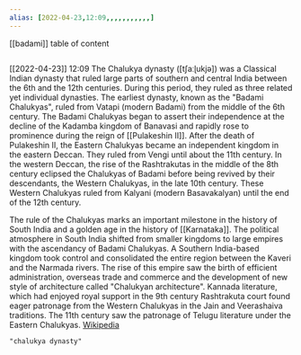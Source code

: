 ```yaml
---
alias: [2022-04-23,12:09,,,,,,,,,,,]
---
```

[[badami]]
table of content
```toc
```

[[2022-04-23]] 12:09
The Chalukya dynasty ([tʃaːɭukjə]) was a Classical Indian dynasty that ruled large parts of southern and central India between the 6th and the 12th centuries. During this period, they ruled as three related yet individual dynasties. The earliest dynasty, known as the "Badami Chalukyas", ruled from Vatapi (modern Badami) from the middle of the 6th century. The Badami Chalukyas began to assert their independence at the decline of the Kadamba kingdom of Banavasi and rapidly rose to prominence during the reign of [[Pulakeshin II]]. After the death of Pulakeshin II, the Eastern Chalukyas became an independent kingdom in the eastern Deccan. They ruled from Vengi until about the 11th century. In the western Deccan, the rise of the Rashtrakutas in the middle of the 8th century eclipsed the Chalukyas of Badami before being revived by their descendants, the Western Chalukyas, in the late 10th century. These Western Chalukyas ruled from Kalyani (modern Basavakalyan) until the end of the 12th century.

The rule of the Chalukyas marks an important milestone in the history of South India and a golden age in the history of [[Karnataka]]. The political atmosphere in South India shifted from smaller kingdoms to large empires with the ascendancy of Badami Chalukyas. A Southern India-based kingdom took control and consolidated the entire region between the Kaveri and the Narmada rivers. The rise of this empire saw the birth of efficient administration, overseas trade and commerce and the development of new style of architecture called "Chalukyan architecture". Kannada literature, which had enjoyed royal support in the 9th century Rashtrakuta court found eager patronage from the Western Chalukyas in the Jain and Veerashaiva traditions. The 11th century saw the patronage of Telugu literature under the Eastern Chalukyas.
[Wikipedia](https://en.wikipedia.org/wiki/Chalukya%20dynasty)
```query
"chalukya dynasty"
```